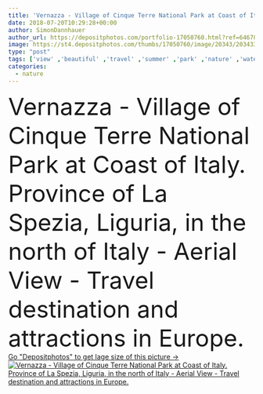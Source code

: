 ```yaml
---
title: 'Vernazza - Village of Cinque Terre National Park at Coast of Italy. Province of La Spezia, Liguria, in the north of Italy - Aerial View - Travel destination and attractions in Europe.'
date: 2018-07-20T10:29:28+00:00
author: SimonDannhauer
author_url: https://depositphotos.com/portfolio-17050760.html?ref=64678756
image: https://st4.depositphotos.com/thumbs/17050760/image/20343/203433430/api_thumb_450.jpg?forcejpeg=true
type: "post"
tags: ['view' ,'beautiful' ,'travel' ,'summer' ,'park' ,'nature' ,'water' ,'mountain' ,'sea' ,'european' ,'heritage' ,'old' ,'landscape' ,'sunset' ,'village' ,'architecture' ,'italy' ,'italian' ,'bay' ,'beach' ,'coast' ,'coastline' ,'ocean' ,'tourism' ,'panorama' ,'town' ,'famous' ,'harbor' ,'north' ,'europe' ,'vacation' ,'historic' ,'national' ,'mediterranean' ,'houses' ,'buildings' ,'sightseeing' ,'terre' ,'destination' ,'aerial' ,'province' ,'attractions' ,'liguria' ,'la' ,'riviera' ,'spezia' ,'cinque' ,'manarola' ,'riomaggiore' ]
categories: 
  - nature
---
```

<div aling="center">
            <font size="60"> Vernazza - Village of Cinque Terre National Park at Coast of Italy. Province of La Spezia, Liguria, in the north of Italy - Aerial View - Travel destination and attractions in Europe.</font>   
</div>
<div>
    <a href='https://st4.depositphotos.com/thumbs/17050760/image/20343/203433430/api_thumb_450.jpg?forcejpeg=true?ref=64678756' target=_blank > Go "Depositphotos" to get lage size of this picture ->
        <img href='https://st4.depositphotos.com/thumbs/17050760/image/20343/203433430/api_thumb_450.jpg?forcejpeg=true?ref=64678756' src='https://st4.depositphotos.com/17050760/20343/i/950/depositphotos_203433430-stock-photo-vernazza-village-cinque-terre-national.jpg?forcejpeg=true' alt='Vernazza - Village of Cinque Terre National Park at Coast of Italy. Province of La Spezia, Liguria, in the north of Italy - Aerial View - Travel destination and attractions in Europe.' >
    </a>
</div>
